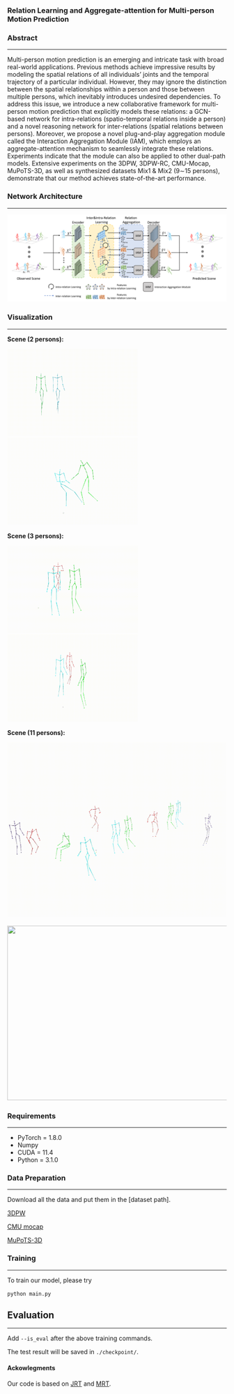 
### Relation Learning and Aggregate-attention for Multi-person Motion Prediction

### Abstract
------
Multi-person motion prediction is an emerging and
intricate task with broad real-world applications. Previous methods
achieve impressive results by modeling the spatial relations of
all individuals’ joints and the temporal trajectory of a particular
individual. However, they may ignore the distinction between
the spatial relationships within a person and those between
multiple persons, which inevitably introduces undesired dependencies.
To address this issue, we introduce a new collaborative
framework for multi-person motion prediction that explicitly
models these relations: a GCN-based network for intra-relations
(spatio-temporal relations inside a person) and a novel reasoning
network for inter-relations (spatial relations between persons).
Moreover, we propose a novel plug-and-play aggregation module
called the Interaction Aggregation Module (IAM), which employs
an aggregate-attention mechanism to seamlessly integrate these
relations. Experiments indicate that the module can also be
applied to other dual-path models. Extensive experiments on
the 3DPW, 3DPW-RC, CMU-Mocap, MuPoTS-3D, as well as
synthesized datasets Mix1 & Mix2 (9∼15 persons), demonstrate
that our method achieves state-of-the-art performance.

### Network Architecture
------
![image](images/architecture.png)


### Visualization
------
__Scene (2 persons):__

<img src="images/scene(walking together).gif" width="300px" height="200px" /> &nbsp;&nbsp;&nbsp;&nbsp;&nbsp;&nbsp;&nbsp;&nbsp; <img src="images/scene(pull up).gif" width="300px" height="200px"/>


__Scene (3 persons):__

<img src="images/scene(3 persons).gif" width="300px" height="200px"/> &nbsp;&nbsp;&nbsp;&nbsp;&nbsp;&nbsp;&nbsp;&nbsp; <img src="images/scene(3 persons)_2.gif" width="300px" height="200px"/>

__Scene (11 persons):__

<img src="images/scene(11 persons).gif" width="600px" height="400px"/> &nbsp;&nbsp;&nbsp;&nbsp;&nbsp;&nbsp;&nbsp;&nbsp; <img src="images/scene(15 persons)_2.gif" width="600px" height="400px"/>

### Requirements
------
- PyTorch = 1.8.0
- Numpy
- CUDA = 11.4
- Python = 3.1.0

### Data Preparation
------
Download all the data and put them in the [dataset path].

[3DPW](https://virtualhumans.mpi-inf.mpg.de/3DPW/)

[CMU mocap](http://mocap.cs.cmu.edu/) 

[MuPoTS-3D](https://vcai.mpi-inf.mpg.de/projects/SingleShotMultiPerson/) 



### Training
------
To train our model, please try
```
python main.py
```


## Evaluation
------
Add `--is_eval` after the above training commands.

The test result will be saved in `./checkpoint/`.

#### Ackowlegments
Our code is based on [JRT](https://github.com/MediaBrain-SJTU/JRTransformer) and [MRT](https://github.com/jiashunwang/MRT).
